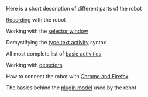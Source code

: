 Here is a short description of different parts of the robot

[Recording](recording) with the robot

Working with the [selector window](selector-window)

Demystifying the [type text activity](typetext-syntax) syntax 

All most complete list of [basic activities](activities)

Working with [detectors](detectors)

How to connect the robot with [Chrome and Firefox](nativemessaging)

The basics behind the [plugin model](plugin-model) used by the robot

